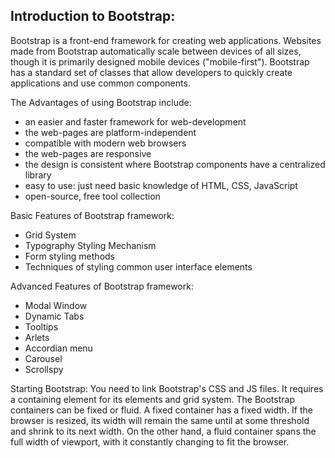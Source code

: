 ## Introduction to Bootstrap:

Bootstrap is a front-end framework for creating web applications.
Websites made from Bootstrap automatically scale between devices of all sizes, though it is primarily designed mobile devices ("mobile-first").
Bootstrap has a standard set of classes that allow developers to quickly create applications and use common components.

The Advantages of using Bootstrap include:
 - an easier and faster framework for web-development
 - the web-pages are platform-independent
 - compatible with modern web browsers
 - the web-pages are responsive
 - the design is consistent where Bootstrap components have a centralized library 
 - easy to use: just need basic knowledge of HTML, CSS, JavaScript
 - open-source, free tool collection

Basic Features of Bootstrap framework:
 - Grid System
 - Typography Styling Mechanism
 - Form styling methods
 - Techniques of styling common user interface elements

Advanced Features of Bootstrap framework:
 - Modal Window
 - Dynamic Tabs
 - Tooltips
 - Arlets
 - Accordian menu
 - Carousel
 - Scrollspy


Starting Bootstrap:
You need to link Bootstrap's CSS and JS files. It requires a containing element for its elements and grid system. 
The Bootstrap containers can be fixed or fluid. A fixed container has a fixed width. If the browser is resized, 
its width will remain the same until at some threshold and shrink to its next width. On the other hand, a fluid
container spans the full width of viewport, with it constantly changing to fit the browser.

